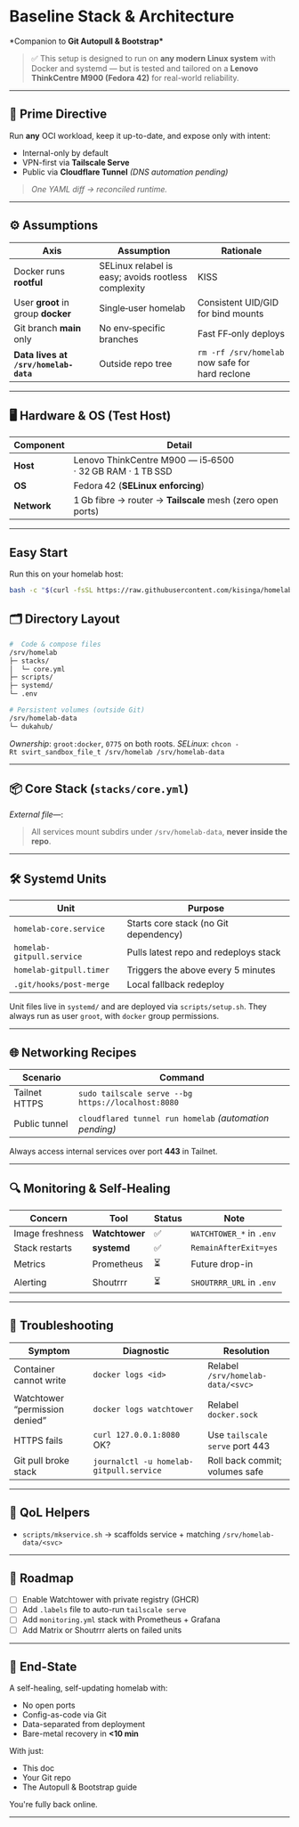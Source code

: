 # Baseline Stack & Architecture

\*Companion to **Git Autopull & Bootstrap\***

> ✅ This setup is designed to run on **any modern Linux system** with Docker and systemd — but is tested and tailored on a **Lenovo ThinkCentre M900 (Fedora 42)** for real-world reliability.

---

## 🧭 Prime Directive

Run **any** OCI workload, keep it up-to-date, and expose only with intent:

- Internal-only by default
- VPN-first via **Tailscale Serve**
- Public via **Cloudflare Tunnel** _(DNS automation pending)_

> _One YAML diff → reconciled runtime._

---

## ⚙️ Assumptions

| Axis                                  | Assumption                                          | Rationale                                       |
| ------------------------------------- | --------------------------------------------------- | ----------------------------------------------- |
| Docker runs **rootful**               | SELinux relabel is easy; avoids rootless complexity | KISS                                            |
| User **groot** in group **docker**    | Single‑user homelab                                 | Consistent UID/GID for bind mounts              |
| Git branch **main** only              | No env‑specific branches                            | Fast FF‑only deploys                            |
| **Data lives at `/srv/homelab-data`** | Outside repo tree                                   | `rm -rf /srv/homelab` now safe for hard reclone |

---

## 🖥️ Hardware & OS (Test Host)

| Component   | Detail                                                     |
| ----------- | ---------------------------------------------------------- |
| **Host**    | Lenovo ThinkCentre M900 — i5‑6500 · 32 GB RAM · 1 TB SSD   |
| **OS**      | Fedora 42 (**SELinux enforcing**)                          |
| **Network** | 1 Gb fibre → router → **Tailscale** mesh (zero open ports) |

---

## Easy Start

Run this on your homelab host:

```bash
bash -c "$(curl -fsSL https://raw.githubusercontent.com/kisinga/homelab/main/scripts/setup.sh)"
```

## 🗂 Directory Layout

```bash
#  Code & compose files
/srv/homelab
├─ stacks/
│  └─ core.yml
├─ scripts/
├─ systemd/
└─ .env

# Persistent volumes (outside Git)
/srv/homelab-data
└─ dukahub/
```

_Ownership_: `groot:docker`, `0775` on both roots.
_SELinux_: `chcon -Rt svirt_sandbox_file_t /srv/homelab /srv/homelab-data`

---

## 📦 Core Stack (`stacks/core.yml`)

_External file—_:

> All services mount subdirs under `/srv/homelab-data`, **never inside the repo**.

---

## 🛠 Systemd Units

| Unit                      | Purpose                               |
| ------------------------- | ------------------------------------- |
| `homelab-core.service`    | Starts core stack (no Git dependency) |
| `homelab-gitpull.service` | Pulls latest repo and redeploys stack |
| `homelab-gitpull.timer`   | Triggers the above every 5 minutes    |
| `.git/hooks/post-merge`   | Local fallback redeploy               |

Unit files live in `systemd/` and are deployed via `scripts/setup.sh`. They always run as user `groot`, with `docker` group permissions.

---

## 🌐 Networking Recipes

| Scenario      | Command                                                 |
| ------------- | ------------------------------------------------------- |
| Tailnet HTTPS | `sudo tailscale serve --bg https://localhost:8080`      |
| Public tunnel | `cloudflared tunnel run homelab` _(automation pending)_ |

Always access internal services over port **443** in Tailnet.

---

## 🔍 Monitoring & Self-Healing

| Concern         | Tool           | Status | Note                     |
| --------------- | -------------- | ------ | ------------------------ |
| Image freshness | **Watchtower** | ✅     | `WATCHTOWER_*` in `.env` |
| Stack restarts  | **systemd**    | ✅     | `RemainAfterExit=yes`    |
| Metrics         | Prometheus     | ⏳     | Future drop-in           |
| Alerting        | Shoutrrr       | ⏳     | `SHOUTRRR_URL` in `.env` |

---

## 🧪 Troubleshooting

| Symptom                        | Diagnostic                              | Resolution                        |
| ------------------------------ | --------------------------------------- | --------------------------------- |
| Container cannot write         | `docker logs <id>`                      | Relabel `/srv/homelab-data/<svc>` |
| Watchtower “permission denied” | `docker logs watchtower`                | Relabel `docker.sock`             |
| HTTPS fails                    | `curl 127.0.0.1:8080` OK?               | Use `tailscale serve` port 443    |
| Git pull broke stack           | `journalctl -u homelab-gitpull.service` | Roll back commit; volumes safe    |

---

## 🧰 QoL Helpers

- `scripts/mkservice.sh` → scaffolds service + matching `/srv/homelab-data/<svc>`

---

## 🚧 Roadmap

- [ ] Enable Watchtower with private registry (GHCR)
- [ ] Add `.labels` file to auto-run `tailscale serve`
- [ ] Add `monitoring.yml` stack with Prometheus + Grafana
- [ ] Add Matrix or Shoutrrr alerts on failed units

---

## 🧵 End-State

A self-healing, self-updating homelab with:

- No open ports
- Config-as-code via Git
- Data-separated from deployment
- Bare-metal recovery in **<10 min**

With just:

- This doc
- Your Git repo
- The Autopull & Bootstrap guide

You're fully back online.

---
